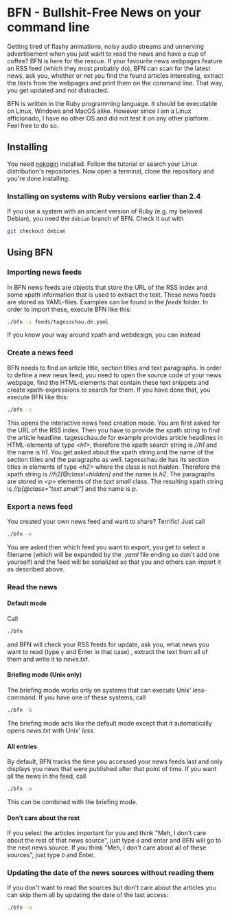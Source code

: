 # BFN - Bullshit-Free News on your command line #

Getting tired of flashy animations, noisy audio streams and unnerving
advertisement when you just want to read the news and have a cup of
coffee? BFN is here for the rescue. If your favourite news webpages
feature an RSS feed (which they most probably do), BFN can scan for 
the latest news, ask you, whether or not you find the found articles
interesting, extract the texts from the webpages and print them on
the command line. That way, you get updated and not distracted.

BFN is written in the Ruby programming language. It should be
executable on Linux, Windows and MacOS alike. However since I am a
Linux afficionado, I have no other OS and did not test it on any
other platform. Feel free to do so.

## Installing ##
You need [nokogiri](http://www.nokogiri.org/tutorials/installing_nokogiri.html) installed.
Follow the tutorial or search your Linux distribution's repositories. Now open a terminal,
clone the repository and you're done installing.

### Installing on systems with Ruby versions earlier than 2.4 ###
If you use a system with an ancient version of Ruby (e.g. my beloved Debian), you need the `debian` branch of BFN.
Check it out with

```sh
git checkout debian
```

## Using BFN ##
### Importing news feeds ###
In BFN news feeds are objects that store the URL of the RSS index and some xpath information
that is used to extract the text. These news feeds are stored as YAML-files. Examples can 
be found in the _feeds_ folder. In order to import these, execute BFN like this:

```sh
./bfn -i feeds/tagesschau.de.yaml
```

If you know your way around xpath and webdesign, you can instead

### Create a news feed ###
BFN needs to find an article title, section titles and text paragraphs. In order to define a
new news feed, you need to open the source code of your news webpage, find the HTML-elements
that contain these text snippets and create xpath-expressions to search for them. If you have
done that, you execute BFN like this:

```sh
./bfn -c
```

This opens the interactive news feed creation mode. You are first asked for the URL of the RSS
index. Then you have to provide the xpath string to find the article headline. tagesschau.de
for example provides article headlines in HTML-elements of type _\<h1\>_, therefore the xpath
search string is _//h1_ and the name is _h1_. You get asked about the xpath string and the name
of the section titles and the paragraphs as well. tagesschau.de has its section titles in elements
of type _\<h2\>_ where the class is not _hidden_. Therefore the xpath string is _//h2[@class!=hidden]_
and the name is _h2_. The paragraphs are stored in _\<p\>_ elements of the _text small_ class. The
resulting xpath string is _//p[@class="text small"]_ and the name is _p_.

### Export a news feed ###
You created your own news feed and want to share? Terrific! Just call

```sh
./bfn -e
```

You are asked then which feed you want to export, you get to select a filename (which will be expanded by
the _.yaml_ file ending so don't add one yourself) and the feed will be serialized so that you and others
can import it as described above.

### Read the news ###
#### Default mode ####
Call

```sh
./bfn 
```

and BFN will check your RSS feeds for update, ask you, what news you want to read (type `y` and Enter in that case)
, extract the text from all of them and write it to _news.txt_.

#### Briefing mode (Unix only) ####
The briefing mode works only on systems that can execute Unix' _less_-command. If you have one of these
systems, call

```sh
./bfn -b
```
The briefing mode acts like the default mode except that it automatically opens _news.txt_ with Unix' _less_.

#### All entries ####
By default, BFN tracks the time you accessed your news feeds last and only displays you news that were published
after that point of time. If you want all the news in the feed, call

```sh
./bfn -a
```

This can be combined with the briefing mode.

#### Don't care about the rest ####
If you select the articles important for you and think "Meh, I don't care about the rest of that news source",
just type `d` and enter and BFN will go to the next news source. If you think "Meh, I don't care about all of
these sources", just type `D` and Enter.

### Updating the date of the news sources without reading them ###
If you don't want to read the sources but don't care about the articles you can skip them all by updating the date of
the last access:

```sh
./bfn -u
```
